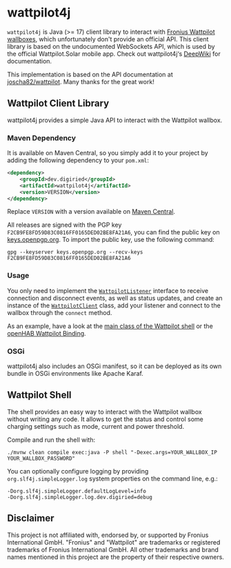 # wattpilot4j

`wattpilot4j` is Java (>= 17) client library to interact with [Fronius Wattpilot wallboxes](https://www.fronius.com/en-gb/uk/solar-energy/home-owners/products-and-solutions/e-mobility/wattpilot-electric-car-charger-for-homes), which unfortunately don't provide an official API.
This client library is based on the undocumented WebSockets API, which is used by the official Wattpilot.Solar mobile app.
Check out wattpilot4j‘s [DeepWiki](https://deepwiki.com/florian-h05/wattpilot4j) for documentation.

This implementation is based on the API documentation at [joscha82/wattpilot](https://github.com/joscha82/wattpilot).
Many thanks for the great work!

## Wattpilot Client Library

wattpilot4j provides a simple Java API to interact with the Wattpilot wallbox.

### Maven Dependency

It is available on Maven Central, so you simply add it to your project by adding the following dependency to your `pom.xml`:

```xml
<dependency>
    <groupId>dev.digiried</groupId>
    <artifactId>wattpilot4j</artifactId>
    <version>VERSION</version>
</dependency>
```

Replace `VERSION` with a version available on [Maven Central](https://repo1.maven.org/maven2/dev/digiried/wattpilot4j/).

All releases are signed with the PGP key `F2CB9FE8FD59D83C0816FF0165DED02BE8FA21A6`, you can find the public key on [keys.openpgp.org](https://keys.openpgp.org/search?q=F2CB9FE8FD59D83C0816FF0165DED02BE8FA21A6).
To import the public key, use the following command:

```shell
gpg --keyserver keys.openpgp.org --recv-keys F2CB9FE8FD59D83C0816FF0165DED02BE8FA21A6
```

### Usage

You only need to implement the [`WattpilotListener`](src/main/java/dev/digiried/wattpilot/WattpilotClientListener.java) interface to receive connection and disconnect events, as well as status updates,
and create an instance of the [`WattpilotClient`](src/main/java/dev/digiried/wattpilot/WattpilotClient.java) class, add your listener and connect to the wallbox through the `connect` method.

As an example, have a look at the [main class of the Wattpilot shell](src/main/java/dev/digiried/wattpilot/shell/App.java)
or the [openHAB Wattpilot Binding](https://github.com/openhab/openhab-addons/tree/main/bundles/org.openhab.binding.froniuswattpilot).

### OSGi

wattpilot4j also includes an OSGi manifest, so it can be deployed as its own bundle in OSGi environments like Apache Karaf.

## Wattpilot Shell

The shell provides an easy way to interact with the Wattpilot wallbox without writing any code.
It allows to get the status and control some charging settings such as mode, current and power threshold.

Compile and run the shell with:

```shell
./mvnw clean compile exec:java -P shell "-Dexec.args=YOUR_WALLBOX_IP YOUR_WALLBOX_PASSWORD"
```

You can optionally configure logging by providing `org.slf4j.simpleLogger.log` system properties on the command line, e.g.:

```
-Dorg.slf4j.simpleLogger.defaultLogLevel=info
-Dorg.slf4j.simpleLogger.log.dev.digiried=debug
```

## Disclaimer

This project is not affiliated with, endorsed by, or supported by Fronius International GmbH.
"Fronius" and "Wattpilot" are trademarks or registered trademarks of Fronius International GmbH.
All other trademarks and brand names mentioned in this project are the property of their respective owners.
